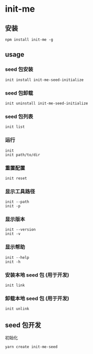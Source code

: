 # init-me

## 安装

```
npm install init-me -g
```

## usage

###

### seed 包安装

```
init install init-me-seed-initialize
```

### seed 包卸载

```
init uninstall init-me-seed-initialize
```

### seed 包列表

```
init list
```

### 运行

```
init
init path/to/dir
```

### 重置配置

```
init reset
```

### 显示工具路径

```
init --path
init -p
```

### 显示版本

```
init --version
init -v
```

### 显示帮助

```
init --help
init -h
```

### 安装本地 seed 包 (用于开发)

```
init link
```

### 卸载本地 seed 包 (用于开发)

```
init unlink
```

## seed 包开发

初始化

```
yarn create init-me-seed
```
